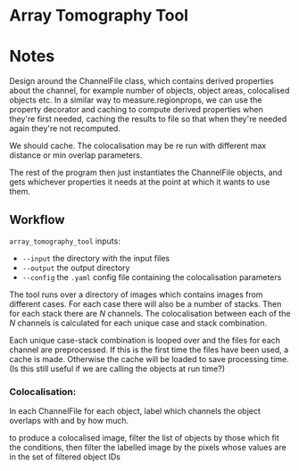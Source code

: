 # Array Tomography Tool


# Notes

Design around the ChannelFile class, which contains derived properties about the channel,
for example number of objects, object areas, colocalised objects etc.
In a similar way to measure.regionprops, we can use the property decorator and caching to
compute derived properties when they're first needed, caching the results to file so that
when they're needed again they're not recomputed.

We should cache. The colocalisation may be re run with different max distance or
min overlap parameters.

The rest of the program then just instantiates the ChannelFile objects, and gets whichever
properties it needs at the point at which it wants to use them.

## Workflow

`array_tomography_tool` inputs:
- `--input` the directory with the input files 
- `--output` the output directory
- `--config` the `.yaml` config file containing the colocalisation parameters

The tool runs over a directory of images which contains images from different
cases. For each case there will also be a number of stacks.
Then for each stack there are *N* channels. The colocalisation between each of
the *N* channels is calculated for each unique case and stack combination.

Each unique case-stack combination is looped over and the files for each channel
are preprocessed. If this is the first time the files have been used, a cache is
made. Otherwise the cache will be loaded to save processing time. (Is this still
useful if we are calling the objects at run time?)


### Colocalisation:
In each ChannelFile for each object, label which channels the object overlaps with and by how much.

to produce a colocalised image, filter the list of objects by those which fit the conditions, then
filter the labelled image by the pixels whose values are in the set of filtered object IDs
